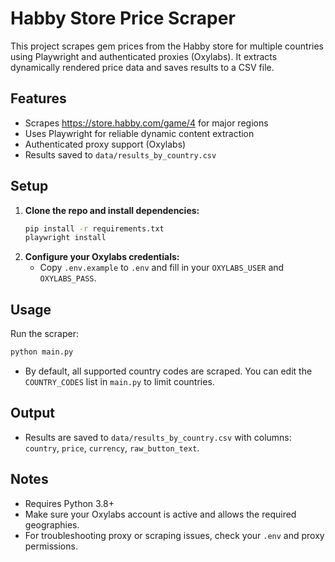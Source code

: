 # Habby Store Price Scraper

This project scrapes gem prices from the Habby store for multiple countries using Playwright and authenticated proxies (Oxylabs). It extracts dynamically rendered price data and saves results to a CSV file.

## Features
- Scrapes https://store.habby.com/game/4 for major regions
- Uses Playwright for reliable dynamic content extraction
- Authenticated proxy support (Oxylabs)
- Results saved to `data/results_by_country.csv`

## Setup
1. **Clone the repo and install dependencies:**
   ```bash
   pip install -r requirements.txt
   playwright install
   ```
2. **Configure your Oxylabs credentials:**
   - Copy `.env.example` to `.env` and fill in your `OXYLABS_USER` and `OXYLABS_PASS`.

## Usage
Run the scraper:
```bash
python main.py
```
- By default, all supported country codes are scraped. You can edit the `COUNTRY_CODES` list in `main.py` to limit countries.

## Output
- Results are saved to `data/results_by_country.csv` with columns: `country`, `price`, `currency`, `raw_button_text`.

## Notes
- Requires Python 3.8+
- Make sure your Oxylabs account is active and allows the required geographies.
- For troubleshooting proxy or scraping issues, check your `.env` and proxy permissions.
